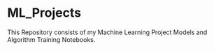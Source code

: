 # ML_Projects
This Repository consists of my Machine Learning Project Models and Algorithm Training Notebooks.
